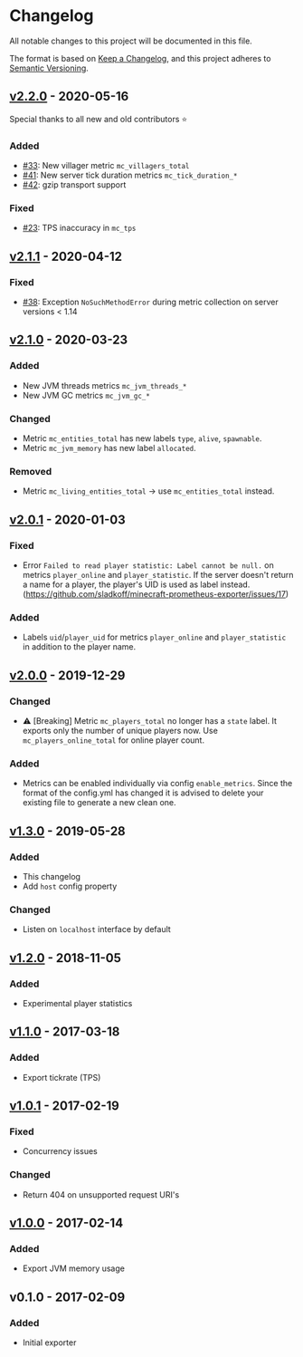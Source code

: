 # Changelog

All notable changes to this project will be documented in this file.

The format is based on [Keep a Changelog](https://keepachangelog.com/en/1.0.0/),
and this project adheres to [Semantic Versioning](https://semver.org/spec/v2.0.0.html).

## [v2.2.0] - 2020-05-16

Special thanks to all new and old contributors :star:

### Added
- [#33](https://github.com/sladkoff/minecraft-prometheus-exporter/pull/33): New villager metric `mc_villagers_total`
- [#41](https://github.com/sladkoff/minecraft-prometheus-exporter/issues/39): New server tick duration metrics `mc_tick_duration_*`
- [#42](https://github.com/sladkoff/minecraft-prometheus-exporter/pull/42): gzip transport support

### Fixed
- [#23](https://github.com/sladkoff/minecraft-prometheus-exporter/issues/23): TPS inaccuracy in `mc_tps` 

## [v2.1.1] - 2020-04-12

### Fixed
- [#38](https://github.com/sladkoff/minecraft-prometheus-exporter/issues/38): Exception `NoSuchMethodError` during metric collection on server versions < 1.14 

## [v2.1.0] - 2020-03-23

### Added
- New JVM threads metrics `mc_jvm_threads_*`
- New JVM GC metrics `mc_jvm_gc_*`
### Changed
- Metric `mc_entities_total` has new labels `type`, `alive`, `spawnable`.
- Metric `mc_jvm_memory` has new label `allocated`.
### Removed
- Metric `mc_living_entities_total` -> use `mc_entities_total` instead.

## [v2.0.1] - 2020-01-03
### Fixed
- Error `Failed to read player statistic: Label cannot be null.` on metrics `player_online` and `player_statistic`. 
  If the server doesn't return a name for a player, the player's UID is used as label instead. (https://github.com/sladkoff/minecraft-prometheus-exporter/issues/17)

### Added
- Labels `uid`/`player_uid` for metrics `player_online` and `player_statistic` in addition to the player name.

## [v2.0.0] - 2019-12-29
### Changed
- :warning: [Breaking] Metric `mc_players_total` no longer has a `state` label. It exports only the number of unique players now. 
  Use `mc_players_online_total` for online player count.

### Added
- Metrics can be enabled individually via config `enable_metrics`. Since the format of the config.yml has changed it is advised to delete your existing file to 
  generate a new clean one. 

## [v1.3.0] - 2019-05-28
### Added
- This changelog
- Add `host` config property
### Changed
- Listen on `localhost` interface by default

## [v1.2.0] - 2018-11-05
### Added
- Experimental player statistics

## [v1.1.0] - 2017-03-18
### Added
- Export tickrate (TPS)

## [v1.0.1] - 2017-02-19
### Fixed
- Concurrency issues
### Changed
- Return 404 on unsupported request URI's

## [v1.0.0] - 2017-02-14
### Added 
- Export JVM memory usage


## v0.1.0 - 2017-02-09
### Added
- Initial exporter

[v2.2.0]: https://github.com/sladkoff/minecraft-prometheus-exporter/compare/v2.1.1...v2.2.0
[v2.1.1]: https://github.com/sladkoff/minecraft-prometheus-exporter/compare/v2.1.0...v2.1.1
[v2.1.0]: https://github.com/sladkoff/minecraft-prometheus-exporter/compare/v2.0.1...v2.1.0
[v2.0.1]: https://github.com/sladkoff/minecraft-prometheus-exporter/compare/v2.0.0...v2.0.1
[v2.0.0]: https://github.com/sladkoff/minecraft-prometheus-exporter/compare/v1.3.0...v2.0.0
[v1.3.0]: https://github.com/sladkoff/minecraft-prometheus-exporter/compare/v1.2.0...v1.3.0
[v1.2.0]: https://github.com/sladkoff/minecraft-prometheus-exporter/compare/v1.1.0...v1.2.0
[v1.1.0]: https://github.com/sladkoff/minecraft-prometheus-exporter/compare/v1.0.1...v1.1.0
[v1.0.1]: https://github.com/sladkoff/minecraft-prometheus-exporter/compare/v1.0.0...v1.0.1
[v1.0.0]: https://github.com/sladkoff/minecraft-prometheus-exporter/compare/v0.1.0...v1.0.0
